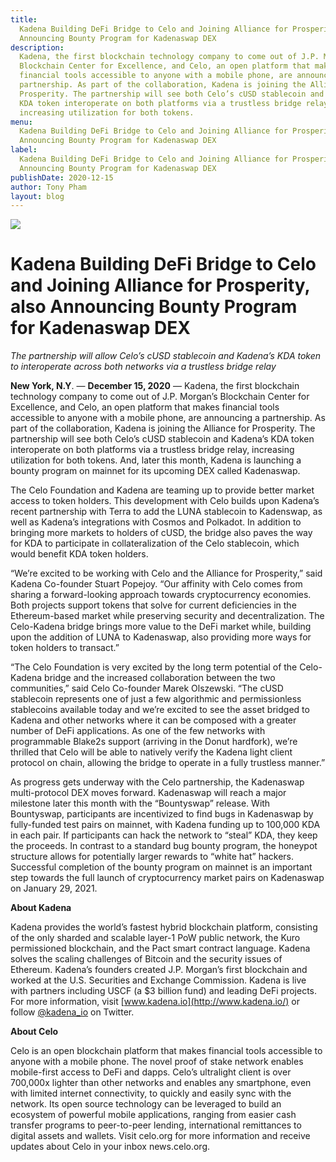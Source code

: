 ```yaml
---
title:
  Kadena Building DeFi Bridge to Celo and Joining Alliance for Prosperity, also
  Announcing Bounty Program for Kadenaswap DEX
description:
  Kadena, the first blockchain technology company to come out of J.P. Morgan’s
  Blockchain Center for Excellence, and Celo, an open platform that makes
  financial tools accessible to anyone with a mobile phone, are announcing a
  partnership. As part of the collaboration, Kadena is joining the Alliance for
  Prosperity. The partnership will see both Celo’s cUSD stablecoin and Kadena’s
  KDA token interoperate on both platforms via a trustless bridge relay,
  increasing utilization for both tokens.
menu:
  Kadena Building DeFi Bridge to Celo and Joining Alliance for Prosperity, also
  Announcing Bounty Program for Kadenaswap DEX
label:
  Kadena Building DeFi Bridge to Celo and Joining Alliance for Prosperity, also
  Announcing Bounty Program for Kadenaswap DEX
publishDate: 2020-12-15
author: Tony Pham
layout: blog
---
```


![](/assets/blog/2020/1_BWXDWnNDfpa6zTljd7rguQ.webp)

# Kadena Building DeFi Bridge to Celo and Joining Alliance for Prosperity, also Announcing Bounty Program for Kadenaswap DEX

_The partnership will allow Celo’s cUSD stablecoin and Kadena’s KDA token to
interoperate across both networks via a trustless bridge relay_

**New York, N.Y**. — **December 15, 2020** — Kadena, the first blockchain
technology company to come out of J.P. Morgan’s Blockchain Center for
Excellence, and Celo, an open platform that makes financial tools accessible to
anyone with a mobile phone, are announcing a partnership. As part of the
collaboration, Kadena is joining the Alliance for Prosperity. The partnership
will see both Celo’s cUSD stablecoin and Kadena’s KDA token interoperate on both
platforms via a trustless bridge relay, increasing utilization for both tokens.
And, later this month, Kadena is launching a bounty program on mainnet for its
upcoming DEX called Kadenaswap.

The Celo Foundation and Kadena are teaming up to provide better market access to
token holders. This development with Celo builds upon Kadena’s recent
partnership with Terra to add the LUNA stablecoin to Kadenswap, as well as
Kadena’s integrations with Cosmos and Polkadot. In addition to bringing more
markets to holders of cUSD, the bridge also paves the way for KDA to participate
in collateralization of the Celo stablecoin, which would benefit KDA token
holders.

“We’re excited to be working with Celo and the Alliance for Prosperity,” said
Kadena Co-founder Stuart Popejoy. “Our affinity with Celo comes from sharing a
forward-looking approach towards cryptocurrency economies. Both projects support
tokens that solve for current deficiencies in the Ethereum-based market while
preserving security and decentralization. The Celo-Kadena bridge brings more
value to the DeFi market while, building upon the addition of LUNA to
Kadenaswap, also providing more ways for token holders to transact.”

“The Celo Foundation is very excited by the long term potential of the
Celo-Kadena bridge and the increased collaboration between the two communities,”
said Celo Co-founder Marek Olszewski. “The cUSD stablecoin represents one of
just a few algorithmic and permissionless stablecoins available today and we’re
excited to see the asset bridged to Kadena and other networks where it can be
composed with a greater number of DeFi applications. As one of the few networks
with programmable Blake2s support (arriving in the Donut hardfork), we’re
thrilled that Celo will be able to natively verify the Kadena light client
protocol on chain, allowing the bridge to operate in a fully trustless manner.”

As progress gets underway with the Celo partnership, the Kadenaswap
multi-protocol DEX moves forward. Kadenaswap will reach a major milestone later
this month with the “Bountyswap” release. With Bountyswap, participants are
incentivized to find bugs in Kadenaswap by fully-funded test pairs on mainnet,
with Kadena funding up to 100,000 KDA in each pair. If participants can hack the
network to “steal” KDA, they keep the proceeds. In contrast to a standard bug
bounty program, the honeypot structure allows for potentially larger rewards to
“white hat” hackers. Successful completion of the bounty program on mainnet is
an important step towards the full launch of cryptocurrency market pairs on
Kadenaswap on January 29, 2021.

**About Kadena**

Kadena provides the world’s fastest hybrid blockchain platform, consisting of
the only sharded and scalable layer-1 PoW public network, the Kuro permissioned
blockchain, and the Pact smart contract language. Kadena solves the scaling
challenges of Bitcoin and the security issues of Ethereum. Kadena’s founders
created J.P. Morgan’s first blockchain and worked at the U.S. Securities and
Exchange Commission. Kadena is live with partners including USCF (a $3 billion
fund) and leading DeFi projects. For more information, visit
[www.kadena.io](http://www.kadena.io/) or follow
[@kadena_io](http://twitter.com/kadena_io) on Twitter.

**About Celo**

Celo is an open blockchain platform that makes financial tools accessible to
anyone with a mobile phone. The novel proof of stake network enables
mobile-first access to DeFi and dapps. Celo’s ultralight client is over 700,000x
lighter than other networks and enables any smartphone, even with limited
internet connectivity, to quickly and easily sync with the network. Its open
source technology can be leveraged to build an ecosystem of powerful mobile
applications, ranging from easier cash transfer programs to peer-to-peer
lending, international remittances to digital assets and wallets. Visit celo.org
for more information and receive updates about Celo in your inbox news.celo.org.
